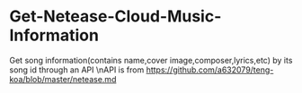 # Get-Netease-Cloud-Music-Information
Get song information(contains name,cover image,composer,lyrics,etc) by its song id through an API
\nAPI is from https://github.com/a632079/teng-koa/blob/master/netease.md
